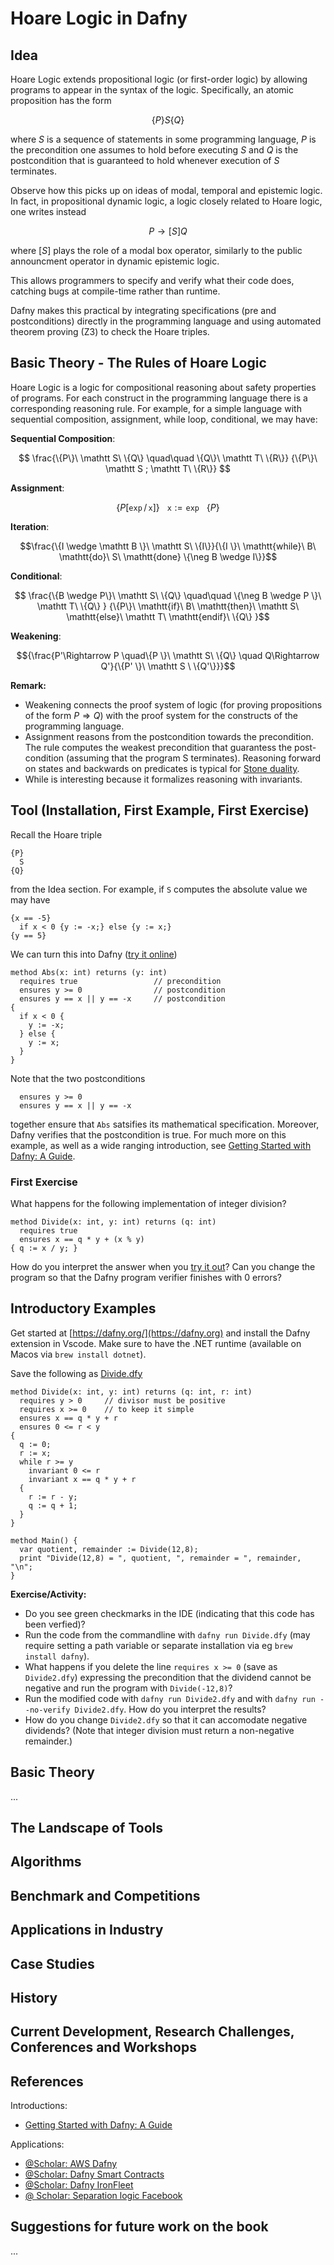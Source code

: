 # Hoare Logic in Dafny

## Idea

Hoare Logic extends propositional logic (or first-order logic) by allowing programs to appear in the syntax of the logic. Specifically, an atomic proposition has the form

$$
\{P\} S \{Q\}
$$

where $S$ is a sequence of statements in some programming language, $P$ is the precondition one assumes to hold before executing $S$ and $Q$ is the postcondition that is guaranteed to hold whenever execution of $S$ terminates.

Observe how this picks up on ideas of modal, temporal and epistemic logic. In fact, in propositional dynamic logic, a logic closely related to Hoare logic, one writes instead

$$
P\to [S]Q
$$

where $[S]$ plays the role of a modal box operator, similarly to the public announcment operator in dynamic epistemic logic.

This allows programmers to specify and verify what their code does, catching bugs at compile-time rather than runtime. 

Dafny makes this practical by integrating specifications (pre and postconditions) directly in the programming language and using automated theorem proving (Z3) to check the Hoare triples.

## Basic Theory - The Rules of Hoare Logic

Hoare Logic is a logic for compositional reasoning about safety properties of programs. For each construct in the programming language there is a corresponding reasoning rule. For example, for a simple language with sequential composition, assignment, while loop, conditional, we may have:

**Sequential Composition**:

$$
\frac{\{P\}\ \mathtt S\ \{Q\} \quad\quad \{Q\}\ \mathtt T\ \{R\}}
{\{P\}\ \mathtt S ; \mathtt T\ \{R\}}
$$

**Assignment**:

$$ 
\{P [\mathtt{exp}\,/\,\mathtt x]  \}
\ \ \ \mathtt x:=\mathtt{exp} \ \ \ 
\{P \}
$$

**Iteration**:

$$\frac{\{I \wedge \mathtt B \}\ \mathtt S\ \{I\}}{\{I \}\ \mathtt{while}\ B\ \mathtt{do}\ S\ \mathtt{done} \{\neg B \wedge I\}}$$

**Conditional**:

$$
\frac{\{B \wedge P\}\ \mathtt S\ \{Q\} \quad\quad \{\neg B \wedge P \}\ \mathtt T\ \{Q\} }
{\{P\}\ \mathtt{if}\ B\ \mathtt{then}\ \mathtt S\ \mathtt{else}\ \mathtt T\ \mathtt{endif}\ \{Q\}
}$$

**Weakening**:

$${\frac{P'\Rightarrow P \quad\{P \}\ \mathtt S\ \{Q\} \quad Q\Rightarrow Q'}{\{P' \}\ \mathtt S \  \{Q'\}}}$$

**Remark:**
-  Weakening connects the proof system of logic (for proving propositions of the form $P\Rightarrow Q$) with the proof system for the constructs of the programming language. 
-  Assignment reasons from the postcondition towards the precondition. The rule computes the weakest precondition that guarantess the post-condition (assuming that the program S terminates). Reasoning forward on states and backwards on predicates is typical for [Stone duality](https://en.wikipedia.org/wiki/Stone_duality).
-  While is interesting because it formalizes reasoning with invariants.

## Tool (Installation, First Example, First Exercise)

Recall the Hoare triple
```
{P}
  S
{Q}
```
from the Idea section. For example, if `S` computes the absolute value we may have
```
{x == -5}
  if x < 0 {y := -x;} else {y := x;}
{y == 5}
```
We can turn this into Dafny ([try it online](https://tio.run/##VY5NDoIwFIT3PcWkK0ggYeMGrIkH8AZuMDxiE6zaHwMRzl5fhYXu5vtmFtO1vZlivJG/3jscLy4ba2jjc1jywRqHbFqFAKtn0JYcvA3ETMaFhBMOCtWfUAoj5nlN5Sje3Oqe3R4VEoCrOlUNwwIaHP36VYtFiO3aqdUmy7@TV2v5iguDT8v0udzlaf@wfBRyM1CQxTYsIM9GNmKJ8QM))
```dafny
method Abs(x: int) returns (y: int)
  requires true                 // precondition
  ensures y >= 0                // postcondition
  ensures y == x || y == -x     // postcondition
{
  if x < 0 {
    y := -x;
  } else {
    y := x;
  }
}
```
Note that the two postconditions
```
  ensures y >= 0                
  ensures y == x || y == -x     
```
together ensure that `Abs` satsifies its mathematical specification. Moreover, Dafny verifies that the postcondition is true. For much more on this example, as well as a wide ranging introduction, see [Getting Started with Dafny: A Guide](https://github.com/dafny-lang/dafny/blob/master/docs/OnlineTutorial/guide.md).

### First Exercise

What happens for the following implementation of integer division?
```dafny
method Divide(x: int, y: int) returns (q: int)
  requires true 
  ensures x == q * y + (x % y)
{ q := x / y; }
```
How do you interpret the answer when you [try it out](https://tio.run/##Jck9CgIxFEXhflZxGiGjwvQj6dyIkCemmEj@JEFm7fGptznwXXe7hz7GJuXxdFz9yzsxbcWHcqb/OpOk1BQyJv5hQilWnyRTUhV0ahJy/VLDWiJHOidM40Cfp7fKavVb6Bf2MT4)?
Can you change the program so that the Dafny program verifier finishes with 0 errors?

## Introductory Examples

Get started at [https://dafny.org/](https://dafny.org) and install the Dafny extension in Vscode. Make sure to have the .NET runtime (available on Macos via `brew install dotnet`).

Save the following as [Divide.dfy](../src/dafny/Divide.dfy)
```dafny
method Divide(x: int, y: int) returns (q: int, r: int)
  requires y > 0     // divisor must be positive
  requires x >= 0    // to keep it simple
  ensures x == q * y + r
  ensures 0 <= r < y
{
  q := 0;
  r := x;
  while r >= y
    invariant 0 <= r
    invariant x == q * y + r
  {
    r := r - y;
    q := q + 1;
  }
}

method Main() {
  var quotient, remainder := Divide(12,8);
  print "Divide(12,8) = ", quotient, ", remainder = ", remainder, "\n";
}
```
**Exercise/Activity:**
- Do you see green checkmarks in the IDE (indicating that this code has been verfied)?
- Run the code from the commandline with `dafny run Divide.dfy` (may require setting a path variable or separate installation via eg `brew install dafny`).
- What happens if you delete the line `requires x >= 0` (save as `Divide2.dfy`) expressing the precondition that the dividend cannot be negative and run the program with `Divide(-12,8)`?
- Run the modified code with `dafny run Divide2.dfy` and with `dafny run --no-verify Divide2.dfy`. How do you interpret the results?
- How do you change `Divide2.dfy` so that it can accomodate negative dividends? (Note that integer division must return a non-negative remainder.)

## Basic Theory

...

## The Landscape of Tools

## Algorithms

## Benchmark and Competitions

## Applications in Industry

## Case Studies

## History

## Current Development, Research Challenges, Conferences and Workshops

## References

Introductions:
- [Getting Started with Dafny: A Guide](https://github.com/dafny-lang/dafny/blob/master/docs/OnlineTutorial/guide.md)

Applications:
- [@Scholar: AWS Dafny](https://scholar.google.com/scholar?hl=en&as_sdt=0%2C5&q=aws+dafny&btnG=)
- [@Scholar: Dafny Smart Contracts](https://scholar.google.com/scholar?hl=en&as_sdt=0%2C5&q=%22dafny%22+%22smart+contracts%22&btnG=)
- [@Scholar: Dafny IronFleet](https://scholar.google.com/scholar?hl=en&as_sdt=0%2C5&q=%22dafny%22+%22IronFleet%22&btnG=)
- [@ Scholar: Separation logic Facebook](https://scholar.google.com/scholar?hl=en&as_sdt=0%2C5&q=%22O%27Hearn%22+%22separation+logic%22+%22facebook%22&btnG=)
  
## Suggestions for future work on the book

...

